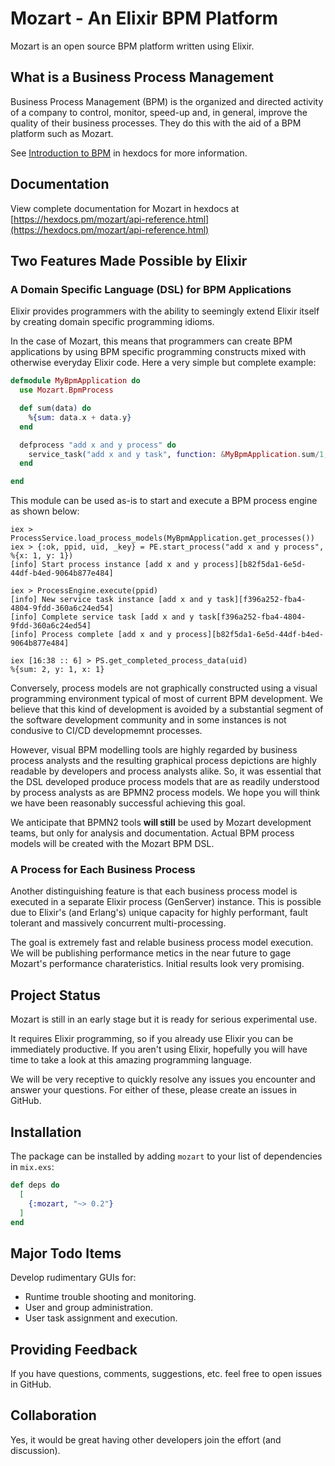 # Mozart - An Elixir BPM Platform

Mozart is an open source BPM platform written using Elixir. 

## What is a Business Process Management

Business Process Management (BPM) is the organized and directed activity of a company to control, monitor, speed-up and, in general, improve the quality of their business processes. They do this with the aid of a BPM platform such as Mozart.

See [Introduction to BPM](https://hexdocs.pm/mozart/intro_bpm.html) in hexdocs for more information.

## Documentation

View complete documentation for Mozart in hexdocs at [https://hexdocs.pm/mozart/api-reference.html](https://hexdocs.pm/mozart/api-reference.html)

## Two Features Made Possible by Elixir

### A Domain Specific Language (DSL) for BPM Applications

Elixir provides programmers with the ability to seemingly extend Elixir itself by creating domain specific programming idioms. 

In the case of Mozart, this means that programmers can create BPM applications by using BPM specific programming constructs mixed with otherwise everyday Elixir code. Here a very simple but complete example:

```elixir
defmodule MyBpmApplication do
  use Mozart.BpmProcess

  def sum(data) do
    %{sum: data.x + data.y}
  end

  defprocess "add x and y process" do
    service_task("add x and y task", function: &MyBpmApplication.sum/1, inputs: "x,y")
  end

end
```

This module can be used as-is to start and execute a BPM process engine as shown below:

```
iex > ProcessService.load_process_models(MyBpmApplication.get_processes())
iex > {:ok, ppid, uid, _key} = PE.start_process("add x and y process", %{x: 1, y: 1})
[info] Start process instance [add x and y process][b82f5da1-6e5d-44df-b4ed-9064b877e484]

iex > ProcessEngine.execute(ppid)
[info] New service task instance [add x and y task][f396a252-fba4-4804-9fdd-360a6c24ed54]
[info] Complete service task [add x and y task[f396a252-fba4-4804-9fdd-360a6c24ed54]
[info] Process complete [add x and y process][b82f5da1-6e5d-44df-b4ed-9064b877e484]

iex [16:38 :: 6] > PS.get_completed_process_data(uid)
%{sum: 2, y: 1, x: 1}
```

Conversely, process models are not graphically constructed using a visual programming environment typical of most of current BPM development. We believe that this kind of development is avoided by a substantial segment of the software development community and in some instances is not condusive to CI/CD developmemnt processes.

However, visual BPM modelling tools are highly regarded by business process analysts and the resulting graphical process depictions are highly readable by developers and process analysts alike. So, it was essential that the DSL developed produce process models that are as readily understood by process analysts as are BPMN2 process models. We hope you will think we have been reasonably successful achieving this goal.

We anticipate that BPMN2 tools **will still** be used by Mozart development teams, but only for analysis and documentation. Actual BPM process models will be created with the Mozart BPM DSL.

### A Process for Each Business Process

Another distinguishing feature is that each business process model is executed in a separate Elixir process (GenServer) instance. This is possible due to Elixir's (and Erlang's) unique capacity for highly performant, fault tolerant and massively concurrent multi-processing. 

The goal is extremely fast and relable business process model execution. We will be publishing performance metics in the near future to gage Mozart's performance charateristics. Initial results look very promising.

## Project Status

Mozart is still in an early stage but it is ready for serious experimental use. 

It requires Elixir programming, so if you already use Elixir you can be immediately productive. If you aren't using Elixir, hopefully you will have time to take a look at this amazing programming language.

We will be very receptive to quickly resolve any issues you encounter and answer your questions. For either of these, please create an issues in GitHub.

## Installation

The package can be installed
by adding `mozart` to your list of dependencies in `mix.exs`:

```elixir
def deps do
  [
    {:mozart, "~> 0.2"}
  ]
end
```

## Major Todo Items

Develop rudimentary GUIs for:

* Runtime trouble shooting and monitoring.
* User and group administration.
* User task assignment and execution.

## Providing Feedback

If you have questions, comments, suggestions, etc. feel free to open issues in GitHub.

## Collaboration

Yes, it would be great having other developers join the effort (and discussion).


